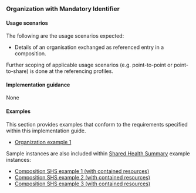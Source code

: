 ### Organization with Mandatory Identifier

#### Usage scenarios
The following are the usage scenarios expected:

* Details of an organisation  exchanged as referenced entry in a composition.

Further scoping of applicable usage scenarios (e.g. point-to-point or point-to-share) is done at the referencing profiles. 


#### Implementation guidance
None


#### Examples
This section provides examples that conform to the requirements specified within this implementation guide.

* [Organization example 1](Organization/021fff67-c5ec-438f-9520-ce9bafee1306.html)

Sample instances are also included within [Shared Health Summary](StructureDefinition-composition-shs-1.html) example instances:
* [Composition SHS example 1 (with contained resources)](Composition-a0da969a-7956-439b-b390-8de071a2df7c.html)
* [Composition SHS example 2 (with contained resources)](Composition-bd06e981-ba86-4020-ba59-cd89f80e8712.html)
* [Composition SHS example 3 (with contained resources)](Composition-c53c6c39-3e1a-4038-9ad5-25be8c54481f.html)